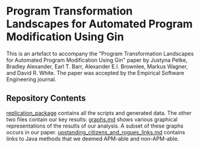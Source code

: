 # Program Transformation Landscapes for Automated Program Modification Using Gin

This is an artefact to accompany the "Program Transformation Landscapes for Automated Program Modification Using Gin" paper by Justyna Petke, Bradley Alexander, Earl T. Barr, Alexander E.I. Brownlee, Markus Wagner, and David R. White.
The paper was accepted by the Empirical Software Engineering journal. 

## Repository Contents

[replication_package](replication_package) contains all the scripts and generated data.
The other two files contain our key results:
[graphs.md](graphs.md) shows various graphical representations of the results of our analysis. A subset of these graphs occurs in our paper.
[upstanding\_citizens\_and\_rogues\_links.md](upstanding_citizens_and_rogues_links.md) contains links to Java methods that we deemed APM-able and non-APM-able.
